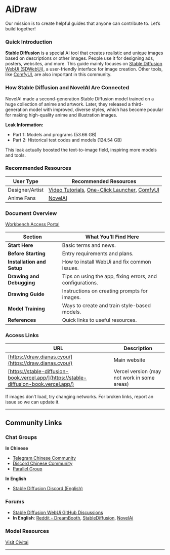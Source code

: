 # AiDraw

Our mission is to create helpful guides that anyone can contribute to. Let’s build together!

### Quick Introduction

**Stable Diffusion** is a special AI tool that creates realistic and unique images based on descriptions or other images. People use it for designing ads, posters, websites, and more. This guide mainly focuses on [Stable Diffusion WebUi (SDWebUi)](https://github.com/AUTOMATIC1111/stable-diffusion-webui), a user-friendly interface for image creation. Other tools, like [ComfyUI](https://github.com/comfyanonymous/ComfyUI), are also important in this community.

### How Stable Diffusion and NovelAI Are Connected

NovelAI made a second-generation Stable Diffusion model trained on a huge collection of anime and artwork. Later, they released a third-generation model with improved, diverse styles, which has become popular for making high-quality anime and illustration images.

**Leak Information:**
- Part 1: Models and programs (53.66 GB)
- Part 2: Historical test codes and models (124.54 GB)

This leak actually boosted the text-to-image field, inspiring more models and tools.

### Recommended Resources

| User Type       | Recommended Resources                                                                                                                         |
|-----------------|-----------------------------------------------------------------------------------------------------------------------------------------------|
| Designer/Artist | [Video Tutorials](https://space.bilibili.com/12566101), [One-Click Launcher](https://www.bilibili.com/video/BV1iM4y1y7oA), [ComfyUI](https://github.com/comfyanonymous/ComfyUI) |
| Anime Fans      | [NovelAI](https://novelai.net/)                                                                                                               |

### Document Overview

[Workbench Access Portal](https://draw.dianas.cyou/paint/)

| Section                        | What You’ll Find Here                                                                                     |
|--------------------------------|-----------------------------------------------------------------------------------------------------------|
| **Start Here**                 | Basic terms and news.                                                                                    |
| **Before Starting**            | Entry requirements and plans.                                                                             |
| **Installation and Setup**     | How to install WebUi and fix common issues.                                                               |
| **Drawing and Debugging**      | Tips on using the app, fixing errors, and configurations.                                                 |
| **Drawing Guide**              | Instructions on creating prompts for images.                                                              |
| **Model Training**             | Ways to create and train style-based models.                                                              |
| **References**                 | Quick links to useful resources.                                                                          |

### Access Links

| URL                                                                                     | Description                                              |
|-----------------------------------------------------------------------------------------|----------------------------------------------------------|
| [https://draw.dianas.cyou/](https://draw.dianas.cyou/)                                  | Main website                                             |
| [https://stable-diffusion-book.vercel.app/](https://stable-diffusion-book.vercel.app/)  | Vercel version (may not work in some areas)              |

If images don’t load, try changing networks. For broken links, report an issue so we can update it.

---

## Community Links

### Chat Groups

**In Chinese**

- [Telegram Chinese Community](https://t.me/StableDiffusion_CN)
- [Discord Chinese Community](https://discord.gg/vhsArSSA6K)
- [Parallel Group](https://docs.google.com/spreadsheets/d/1TA_xInjgS_dKdd68EL9NamCgulTBQHQpsVdCQpf3OxU/edit#gid=45042168)

**In English**

- [Stable Diffusion Discord (English)](https://discord.gg/stablediffusion)

### Forums

- [Stable Diffusion WebUi GitHub Discussions](https://github.com/AUTOMATIC1111/stable-diffusion-webui/discussions)
- **In English**: [Reddit - DreamBooth](https://www.reddit.com/r/DreamBooth/), [StableDiffusion](https://www.reddit.com/r/StableDiffusion/), [NovelAi](https://www.reddit.com/r/NovelAi/)

### Model Resources

[Visit Civitai](https://civitai.com/)

---

